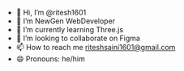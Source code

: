 - 👋 Hi, I’m @ritesh1601
- 👀 I’m NewGen WebDeveloper  
- 🌱 I’m currently learning Three.js
- 💞️ I’m looking to collaborate on Figma
- 📫 How to reach me riteshsaini1601@gmail.com
- 😄 Pronouns: he/him

<!---
ritesh1601/ritesh1601 is a ✨ special ✨ repository because its `README.md` (this file) appears on your GitHub profile.
You can click the Preview link to take a look at your changes.
--->

